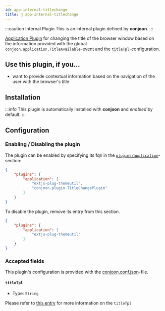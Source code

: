 ```yaml
---
id: app-internal-titlechange
title: 🐝 app-internal-titlechange
---
```


:::caution Internal Plugin
This is an internal plugin defined by **conjoon**. 
:::

[Application Plugin](/docs/plugins/overview#application-plugins) for changing the title of the browser window based on the information provided with the global `conjoon.application.TitleAvailable`-event and the [`titleTpl`](/docs/conjoon.conf.json.md#application-titleTpl)-configuration.


## Use this plugin, if you...
- want to provide contextual information based on the navigation of the user with the browser's title

## Installation

:::info
This plugin is automatically installed with **conjoon** and _enabled_ by default.
:::


## Configuration

### Enabling / Disabling the plugin

The plugin can be enabled by specifying its fqn in the [`plugins/application`](/docs/conjoon.conf.json.md#plugins-application)-section:

```json title=conjoon.conf.json
{
    "plugins": {
        "application": [
            "extjs-plug-themeutil",
            "conjoon.plugin.TitleChangePlugin"
        ]
    }
}
```

To disable the plugin, remove its entry from this section.


```json title=conjoon.conf.json
{
    "plugins": {
        "application": [
            "extjs-plug-themeutil"
        ]
    }
}
```

### Accepted fields

This plugin's configuration is provided with the [conjoon.conf.json](/docs/conjoon.conf.json.md)-file.

#### `titleTpl`
- Type: `String`

Please refer to [this entry](/docs/conjoon.conf.json.md#application-titleTpl) for more information on the `titleTpl`
